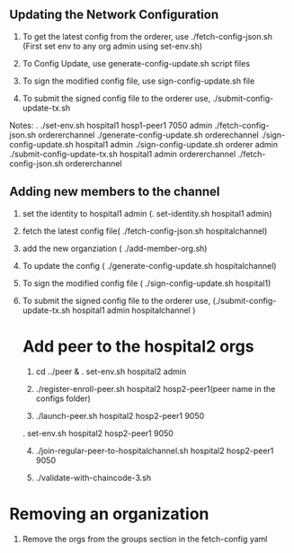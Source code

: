 ## Updating the Network Configuration

1. To get the latest config from the orderer, use ./fetch-config-json.sh
   (First set env to any org admin using set-env.sh)

2. To Config Update, use generate-config-update.sh script files

3. To sign the modified config file, use sign-config-update.sh file

4. To submit the signed config file to the orderer use, ./submit-config-update-tx.sh

Notes:
. ./set-env.sh hospital1 hosp1-peer1 7050 admin
./fetch-config-json.sh ordererchannel
./generate-config-update.sh orderechannel
./sign-config-update.sh hospital1 admin
./sign-config-update.sh orderer admin
./submit-config-update-tx.sh hospital1 admin ordererchannel
./fetch-config-json.sh ordererchannel

## Adding new members to the channel

1. set the identity to hospital1 admin (. set-identity.sh hospital1 admin)

2. fetch the latest config file( ./fetch-config-json.sh hospitalchannel)

3. add the new organziation ( ./add-member-org.sh)

4. To update the config ( ./generate-config-update.sh hospitalchannel)

5. To sign the modified config file ( ./sign-config-update.sh hospital1)

6. To submit the signed config file to the orderer use, (./submit-config-update-tx.sh hospital1 admin hospitalchannel
   )

   # Add peer to the hospital2 orgs

   1. cd ../peer & . set-env.sh hospital2 admin

   2. ./register-enroll-peer.sh hospital2 hosp2-peer1(peer name in the configs folder)

   3. ./launch-peer.sh hospital2 hosp2-peer1 9050

   . set-env.sh hospital2 hosp2-peer1 9050

   4. ./join-regular-peer-to-hospitalchannel.sh hospital2 hosp2-peer1 9050

   5. ./validate-with-chaincode-3.sh

# Removing an organization

1. Remove the orgs from the groups section in the fetch-config yaml
